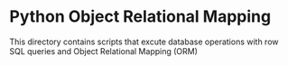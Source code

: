 # Python Object Relational Mapping
This directory contains scripts that excute database operations with row SQL queries and Object Relational Mapping (ORM)